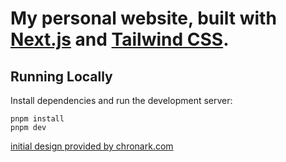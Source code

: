 # My personal website, built with [Next.js](https://nextjs.org/) and [Tailwind CSS](https://tailwindcss.com/)\.


## Running Locally

Install dependencies and run the development server:
```sh-session
pnpm install
pnpm dev
```

<a href="https://chronark.com">initial design provided by chronark.com</a>
